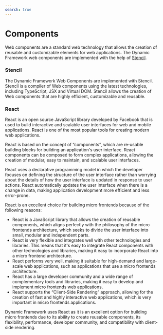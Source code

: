```yaml
---
search: true
---
```


# Components

Web components are a standard web technology that allows the creation of reusable and customizable elements for web applications. The Dynamic Framework web components are implemented with the help of [Stencil](https://stenciljs.com/).


### Stencil

The Dynamic Framework Web Components are implemented with Stencil. Stencil is a compiler of Web components using the latest technologies, including TypeScript, JSX and Virtual DOM. Stencil allows the creation of Web components that are highly efficient, customizable and reusable.


### React

React is an open source JavaScript library developed by Facebook that is used to build interactive and scalable user interfaces for web and mobile applications. React is one of the most popular tools for creating modern web applications.

React is based on the concept of “components”, which are re-usable building blocks for building an application's user interface. React components can be composed to form complex applications, allowing the creation of modular, easy to maintain, and scalable user interfaces.

React uses a declarative programming model in which the developer focuses on defining the structure of the user interface rather than worrying about the details of how the user interface is updated in response to user actions. React automatically updates the user interface when there is a change in data, making application development more efficient and less error-prone.

React is an excellent choice for building micro frontends because of the following reasons:
- React is a JavaScript library that allows the creation of reusable components, which aligns perfectly with the philosophy of the micro frontends architecture, which seeks to divide the user interface into small, modular and independent parts.
- React is very flexible and integrates well with other technologies and libraries. This means that it's easy to integrate React components with other technologies and libraries, making it easy to incorporate React into a micro frontend architecture.
- React performs very well, making it suitable for high-demand and large-scale web applications, such as applications that use a micro frontends architecture.
- React has a large developer community and a wide range of complementary tools and libraries, making it easy to develop and implement micro frontends web applications.
- React supports the “Client-Side Rendering” approach, allowing for the creation of fast and highly interactive web applications, which is very important in micro frontends applications.

Dynamic Framework uses React as it is an excellent option for building micro frontends due to its ability to create reusable components, its flexibility, performance, developer community, and compatibility with client-side rendering.
